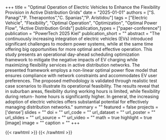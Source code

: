 +++
title = "Optimal Operation of Electric Vehicles to Enhance the Flexibility Provision in Active Distribution Grids"
date = "2025-01-01"
authors = ["S. Panagi","P. Therapontos","C. Spanias","P. Aristidou"]
tags = ["Electric Vehicle", "Flexibility", "Optimal Operation", "Optimization", "Optimal Power Flow", "Active Distribution Grids"]
publication_types = ["paper-conference"]
publication = "PowerTech 2025 Kiel"
publication_short = ""
abstract = "The continuously increasing integration of electric vehicles (EVs) introduced significant challenges to modern power systems, while at the same time offering big opportunities for more optimal and effective operation. This study presents an operational day-ahead scheduling optimization framework to mitigate the negative impacts of EV charging while maximizing flexibility services in active distribution networks. The presented framework employs a non-linear optimal power flow model that ensures compliance with network constraints and accommodates EV user preferences. The proposed methodology is validated through realistic test case scenarios to illustrate its operational feasibility. The results reveal that in suburban areas, flexibility during working hours is limited, while flexibility during return- home hours is significantly higher. In general, the increasing adoption of electric vehicles offers substantial potential for effectively managing distribution networks."
summary = ""
featured = false
projects = ['dense']
slides = ""
doi = ""
url_code = ""
url_dataset = ""
url_poster = ""
url_slides = ""
url_source = ""
url_video = ""
math = true
highlight = true
[image]
image = ""
caption = ""
+++

{{< rawhtml >}}
<a href="https://plu.mx/plum/a/?doi=10.1049/icp.2024.2088" class="plumx-details"></a>
{{< /rawhtml >}}
